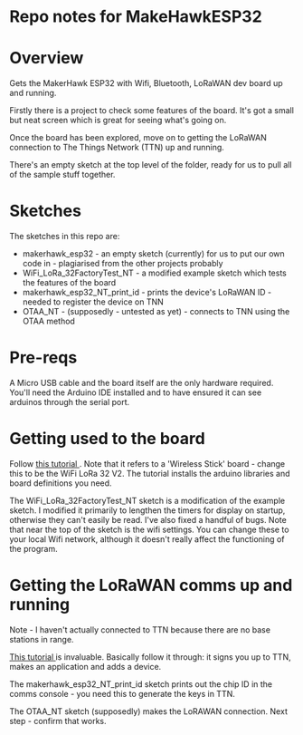 Repo notes for MakeHawkESP32
====================
Overview
=======
Gets the MakerHawk ESP32 with Wifi, Bluetooth, LoRaWAN dev board up and running.

Firstly there is a project to check some features of the board. It's got a small but neat screen which is great for seeing what's going on.

Once the board has been explored, move on to getting the LoRaWAN connection to The Things Network (TTN) up and running.

There's an empty sketch at the top level of the folder, ready for us to pull all of the sample stuff together.

Sketches
========
The sketches in this repo are:

- makerhawk_esp32 - an empty sketch (currently) for us to put our own code in - plagiarised from the other projects probably
- WiFi_LoRa_32FactoryTest_NT - a modified example sketch which tests the features of the board
- makerhawk_esp32_NT_print_id - prints the device's LoRaWAN ID - needed to register the device on TNN
- OTAA_NT - (supposedly - untested as yet) - connects to TNN using the OTAA method

Pre-reqs
=======
A Micro USB cable and the board itself are the only hardware required.
You'll need the Arduino IDE installed and to have ensured it can see arduinos through the serial port.

Getting used to the board
==========================
Follow [ this tutorial ](https://docs.heltec.cn/#/en/user_manual/how_to_install_esp32_Arduino). Note that it refers to a 'Wireless Stick' board - change this
to be the WiFi LoRa 32 V2. The tutorial installs the arduino libraries and board definitions you need.

The WiFi_LoRa_32FactoryTest_NT sketch is a modification of the example sketch. I modified it primarily to lengthen the timers for display on startup, otherwise they can't easily be read. I've also fixed a handful of bugs.
Note that near the top of the sketch is the wifi settings. You can change these to your local Wifi network, although it doesn't really affect the functioning of the program.


Getting the LoRaWAN comms up and running
==========================
Note - I haven't actually connected to TTN because there are no base stations in range.

[ This tutorial ](https://robotzero.one/heltec-lora32-lorawan-node/) is invaluable. Basically follow it through: it signs you up to TTN, makes an application and adds a device.

The makerhawk_esp32_NT_print_id sketch prints out the chip ID in the comms console - you need this to generate the keys in TTN.

The OTAA_NT sketch (supposedly) makes the LoRAWAN connection. Next step - confirm that works.

